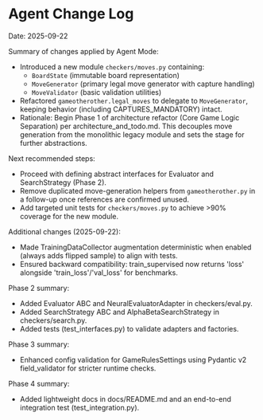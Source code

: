 # Agent Change Log

Date: 2025-09-22

Summary of changes applied by Agent Mode:

- Introduced a new module `checkers/moves.py` containing:
  - `BoardState` (immutable board representation)
  - `MoveGenerator` (primary legal move generator with capture handling)
  - `MoveValidator` (basic validation utilities)
- Refactored `gameotherother.legal_moves` to delegate to `MoveGenerator`, keeping behavior (including CAPTURES_MANDATORY) intact.
- Rationale: Begin Phase 1 of architecture refactor (Core Game Logic Separation) per architecture_and_todo.md. This decouples move generation from the monolithic legacy module and sets the stage for further abstractions.

Next recommended steps:
- Proceed with defining abstract interfaces for Evaluator and SearchStrategy (Phase 2).
- Remove duplicated move-generation helpers from `gameotherother.py` in a follow-up once references are confirmed unused.
- Add targeted unit tests for `checkers/moves.py` to achieve >90% coverage for the new module.

Additional changes (2025-09-22):
- Made TrainingDataCollector augmentation deterministic when enabled (always adds flipped sample) to align with tests.
- Ensured backward compatibility: train_supervised now returns 'loss' alongside 'train_loss'/'val_loss' for benchmarks.

Phase 2 summary:
- Added Evaluator ABC and NeuralEvaluatorAdapter in checkers/eval.py.
- Added SearchStrategy ABC and AlphaBetaSearchStrategy in checkers/search.py.
- Added tests (test_interfaces.py) to validate adapters and factories.

Phase 3 summary:
- Enhanced config validation for GameRulesSettings using Pydantic v2 field_validator for stricter runtime checks.

Phase 4 summary:
- Added lightweight docs in docs/README.md and an end-to-end integration test (test_integration.py).
